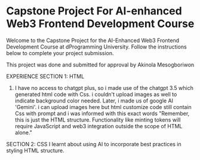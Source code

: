 # Capstone Project For AI-enhanced Web3 Frontend Development Course
Welcome to the Capstone Project for the AI-Enhanced Web3 Frontend Development Course at dProgramming University. Follow the instructions below to complete your project submission.

This project was done and submitted for approval by
Akinola Mesogboriwon

EXPERIENCE
SECTION 1: HTML
1. I have no access to chatgpt plus, so i made use of the chatgpt 3.5 which generated html code with Css. i couldn't upload images as well to indicate background color needed.  Later, i made us of google AI 'Gemini'. i can upload images here but html customize code still contain Css with prompt and i was informed with this exact words "Remember, this is just the HTML structure. Functionality like minting tokens will require JavaScript and web3 integration outside the scope of HTML alone."

SECTION 2: CSS
I learnt about using AI to incorporate best practices in styling HTML structure. 
